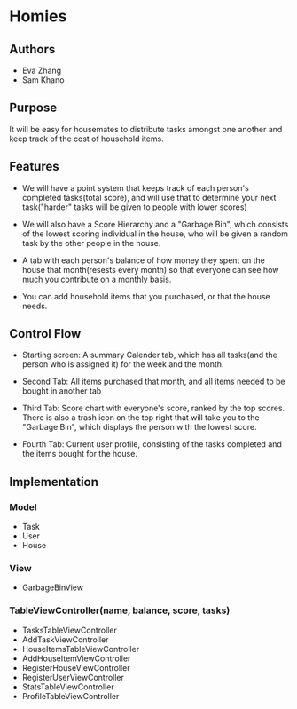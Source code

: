# Homies
## Authors
* Eva Zhang
* Sam Khano

## Purpose

It will be easy for housemates to distribute tasks amongst one another and keep track of the cost of household items. 

## Features
* We will have a point system that keeps track of each person's completed tasks(total score), and will use that to determine your next task("harder" tasks will be given to people with lower scores)

* We will also have a Score Hierarchy and a "Garbage Bin", which consists of the lowest scoring individual in the house, who will be given a random task by the other people in the house.

* A tab with each person's balance of how money they spent on the house that month(resests every month) so that everyone can see how much you contribute on a monthly basis. 

* You can add household items that you purchased, or that the house needs.

## Control Flow
* Starting screen: A summary Calender tab, which has all tasks(and the person who is assigned it) for the week and the month. 

* Second Tab: All items purchased that month, and all items needed to be bought in another tab

* Third Tab: Score chart with everyone's score, ranked by the top scores. There is also a trash icon on the top right that will take you to the "Garbage Bin", which displays the person with the lowest score.

* Fourth Tab: Current user profile, consisting of the tasks completed and the items bought for the house.

## Implementation
### Model
* Task
* User
* House

### View
* GarbageBinView

### TableViewController(name, balance, score, tasks)
* TasksTableViewController
* AddTaskViewController
* HouseItemsTableViewController
* AddHouseItemViewController
* RegisterHouseViewController
* RegisterUserViewController
* StatsTableViewController
* ProfileTableViewController
